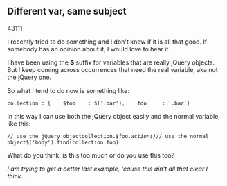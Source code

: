 <article><h2>Different var, same subject</h2><time><span class="day">4</span><span class="month">3</span><span class="year">111</span></time><p>I recently tried to do something and I don't know if it is all that good. If somebody has an opinion about it, I would love to hear it.</p><p>I have been using the <strong>$</strong> suffix for variables that are really jQuery objects. But I keep coming across occurrences that need the real variable, aka not the jQuery one.</p><p>So what I tend to do now is something like:</p><pre><code>collection : {	$foo	: $('.bar'),	foo		: '.bar'}</code></pre><p>In this way I can use both the jQuery object easily and the normal variable, like this:</p><pre><code>// use the jQuery objectcollection.$foo.<em>action()</em>// use the normal object$('body').find(collection.foo)</code></pre><p>What do you think, is this too much or do you use this too?</p><p><em>I am trying to get a better last example, 'cause this ain't all that clear I think...</em></p></article>